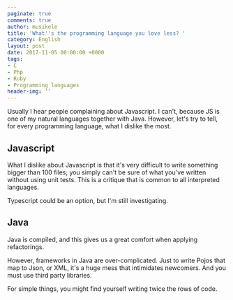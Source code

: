 ```yaml
---
paginate: true
comments: true
author: musikele
title: 'What''s the programming language you love less? '
category: English
layout: post
date: 2017-11-05 00:00:00 +0000
tags:
- C
- Php
- Ruby
- Programming languages
header-img: ''
---
```

Usually I hear people complaining about Javascript. I can't, because JS is one of my natural languages together with Java. However, let's try to tell, for every programming language, what I dislike the most. 

## Javascript

What I dislike about Javascript is that it's very difficult to write something bigger than 100 files; you simply can't be sure of what you've written without using unit tests. This is a critique that is common to all interpreted languages. 

Typescript could be an option, but I'm still investigating. 

## Java

Java is compiled, and this gives us a great comfort when applying refactorings. 

However, frameworks in Java are over-complicated. Just to write Pojos that map to Json, or XML, it's a huge mess that intimidates newcomers. And you must use third party libraries.

For simple things, you might find yourself writing twice the rows of code. 